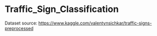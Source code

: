 # Traffic_Sign_Classification



Dataset source: https://www.kaggle.com/valentynsichkar/traffic-signs-preprocessed
